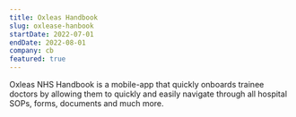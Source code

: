 ```yaml
---
title: Oxleas Handbook
slug: oxlease-hanbook
startDate: 2022-07-01
endDate: 2022-08-01
company: cb
featured: true
---
```


Oxleas NHS Handbook is a mobile-app that quickly onboards trainee doctors by allowing them to quickly and easily navigate through all hospital SOPs, forms, documents and much more.

[//]: # (The most challenging part of this project was the rendering of very dynamic content and ensuring that it is built to the specifications provided by the design team. Despite several design iterations, I was able to shrink the development time and successfully deliver the project on time. This project was a great opportunity for me to apply my skills in a fast-paced environment and deliver a high-quality product.)
